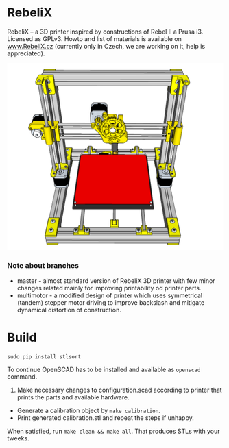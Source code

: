 RebeliX
=======
RebeliX – a 3D printer inspired by constructions of Rebel II a Prusa i3. Licensed as GPLv3. Howto and list of materials is available on www.RebeliX.cz (currently only in Czech, we are working on it, help is appreciated).

![RebeliX](Rebelix_render.png "Preview of assembled printer" )


### Note about branches

 * master - almost standard version of RebeliX 3D printer with few minor changes related mainly for improving printability od printer parts. 
 * multimotor - a modified design of printer which uses symmetrical (tandem) stepper motor driving to improve backslash and mitigate dynamical distortion of construction. 

Build
=====

    sudo pip install stlsort


To continue OpenSCAD has to be installed and available as `openscad` command.

1. Make necessary changes to configuration.scad according to printer that prints the parts and available hardware. 
* Generate a calibration object by `make calibration`.
* Print generated calibration.stl and repeat the steps if unhappy.

When satisfied, run `make clean && make all`. That produces STLs with your tweeks.

